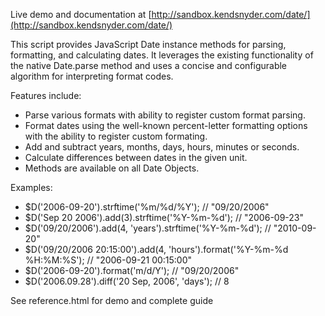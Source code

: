 Live demo and documentation at [http://sandbox.kendsnyder.com/date/](http://sandbox.kendsnyder.com/date/)

This script provides JavaScript Date instance methods for parsing, formatting, and calculating dates. It leverages the existing functionality of the native Date.parse method and uses a concise and configurable algorithm for interpreting format codes.

Features include:
  * Parse various formats with ability to register custom format parsing.
  * Format dates using the well-known percent-letter formatting options with the ability to register custom formating.
  * Add and subtract years, months, days, hours, minutes or seconds.
  * Calculate differences between dates in the given unit.
  * Methods are available on all Date Objects.

Examples:
  * $D('2006-09-20').strftime('%m/%d/%Y'); // "09/20/2006"
  * $D('Sep 20 2006').add(3).strftime('%Y-%m-%d'); // "2006-09-23"
  * $D('09/20/2006').add(4, 'years').strftime('%Y-%m-%d'); // "2010-09-20"
  * $D('09/20/2006 20:15:00').add(4, 'hours').format('%Y-%m-%d %H:%M:%S'); // "2006-09-21 00:15:00"
  * $D('2006-09-20').format('m/d/Y'); // "09/20/2006"
  * $D('2006.09.28').diff('20 Sep, 2006', 'days'); // 8

See reference.html for demo and complete guide